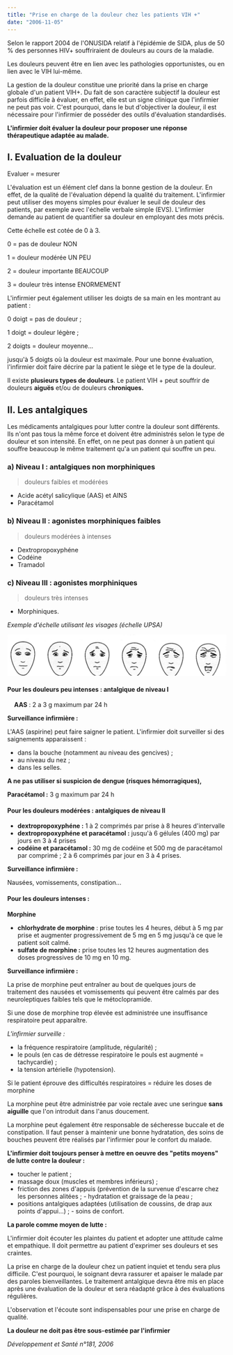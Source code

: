 ```yaml
---
title: "Prise en charge de la douleur chez les patients VIH +"
date: "2006-11-05"
---
```


<div class="teaser"><p>Selon le rapport 2004 de l'ONUSIDA relatif à l'épidémie de SIDA, plus de 50 % des personnes HIV+ souffriraient de douleurs au cours de la maladie.</p>
<p>Les douleurs peuvent être en lien avec les pathologies opportunistes, ou en lien avec le VIH lui-même.</p>
<p>La gestion de la douleur constitue une priorité dans la prise en charge globale d'un patient VIH+. Du fait de son caractère subjectif la douleur est parfois difficile à évaluer, en effet, elle est un signe clinique que l'infirmier ne peut pas voir. C'est pourquoi, dans le but d'objectiver la douleur, il est nécessaire pour l'infirmier de posséder des outils d'évaluation standardisés.</p>
<p><strong>L'infirmier doit évaluer la douleur pour proposer une réponse thérapeutique adaptée au malade.</strong></p></div>

## I. Evaluation de la douleur

Evaluer = mesurer

L'évaluation est un élément clef dans la bonne gestion de la douleur. En effet, de la qualité de l'évaluation dépend la qualité du traitement. L'infirmier peut utiliser des moyens simples pour évaluer le seuil de douleur des patients, par exemple avec l'échelle verbale simple (EVS). L'infirmier demande au patient de quantifier sa douleur en employant des mots précis.

Cette échelle est cotée de 0 à 3.

0 = pas de douleur NON

1 = douleur modérée UN PEU

2 = douleur importante BEAUCOUP

3 = douleur très intense ENORMEMENT

L'infirmier peut également utiliser les doigts de sa main en les montrant au patient :

0 doigt = pas de douleur ;

1 doigt = douleur légère ;

2 doigts = douleur moyenne...

jusqu'à 5 doigts où la douleur est maximale. Pour une bonne évaluation, l'infirmier doit faire décrire par la patient le siège et le type de la douleur.

Il existe **plusieurs types de douleurs**. Le patient VIH + peut souffrir de douleurs **aiguës** et/ou de douleurs c**hroniques.**

## II. Les antalgiques

Les médicaments antalgiques pour lutter contre la douleur sont différents. Ils n'ont pas tous la même force et doivent être administrés selon le type de douleur et son intensité. En effet, on ne peut pas donner à un patient qui souffre beaucoup le même traitement qu'a un patient qui souffre un peu.

### a) Niveau I : antalgiques non morphiniques

> douleurs faibles et modérées

*   Acide acétyl salicylique (AAS) et AINS
*   Paracétamol

### b) Niveau II : agonistes morphiniques faibles

> douleurs modérées à intenses

*   Dextropropoxyphéne
*   Codéine
*   Tramadol

### c) Niveau III : agonistes morphiniques

> douleurs très intenses

*   Morphiniques.

_Exemple d'échelle utilisant les visages (échelle UPSA)_


![](i168-1.jpg)


#### Pour les douleurs peu intenses : antalgique de niveau I

    **AAS** : 2 a 3 g maximum par 24 h

**Surveillance infirmière :**

L'AAS (aspirine) peut faire saigner le patient. L'infirmier doit surveiller si des saignements apparaissent :

*   dans la bouche (notamment au niveau des gencives) ;
*   au niveau du nez ;
*   dans les selles.

**A ne pas utiliser si suspicion de dengue (risques hémorragiques),**

**Paracétamol :** 3 g maximum par 24 h

#### Pour les douleurs modérées : antalgiques de niveau II

*   **dextropropoxyphéne :** 1 à 2 comprimés par prise à 8 heures d'intervalle
*   **dextropropoxyphéne et paracétamol :** jusqu'à 6 gélules (400 mg) par jours en 3 à 4 prises
*   **codéine et paracétamol :** 30 mg de codéine et 500 mg de paracétamol par comprimé ; 2 à 6 comprimés par jour en 3 à 4 prises.

**Surveillance infirmière :**

Nausées, vomissements, constipation...

#### Pour les douleurs intenses :

**Morphine**

*   **chlorhydrate de morphine** : prise toutes les 4 heures, début à 5 mg par prise et augmenter progressivement de 5 mg en 5 mg jusqu'à ce que le patient soit calmé.  
*   **sulfate de morphine :** prise toutes les 12 heures augmentation des doses progressives de 10 mg en 10 mg.

**Surveillance infirmière :**

La prise de morphine peut entraîner au bout de quelques jours de traitement des nausées et vomissements qui peuvent être calmés par des neuroleptiques faibles tels que le métoclopramide.

Si une dose de morphine trop élevée est administrée une insuffisance respiratoire peut apparaître.

_L'infirmier surveille :_

*   la fréquence respiratoire (amplitude, régularité) ;
*   le pouls (en cas de détresse respiratoire le pouls est augmenté = tachycardie) ;
*   la tension artérielle (hypotension).

Si le patient éprouve des difficultés respiratoires = réduire les doses de morphine

La morphine peut être administrée par voie rectale avec une seringue **sans aiguille** que l'on introduit dans l'anus doucement.

La morphine peut également être responsable de sécheresse buccale et de constipation. Il faut penser à maintenir une bonne hydratation, des soins de bouches peuvent être réalisés par l'infirmier pour le confort du malade.

**L'infirmier doit toujours penser à mettre en oeuvre des "petits moyens" de lutte contre la douleur :**

*   toucher le patient ;
*   massage doux (muscles et membres inférieurs) ;
*   friction des zones d'appuis (prévention de la survenue d'escarre chez les personnes alitées ; - hydratation et graissage de la peau ;
*   positions antalgiques adaptées (utilisation de coussins, de drap aux points d'appui...) ; - soins de confort.

**La parole comme moyen de lutte :**

L'infirmier doit écouter les plaintes du patient et adopter une attitude calme et empathique. Il doit permettre au patient d'exprimer ses douleurs et ses craintes.

La prise en charge de la douleur chez un patient inquiet et tendu sera plus difficile. C'est pourquoi, le soignant devra rassurer et apaiser le malade par des paroles bienveillantes. Le traitement antalgique devra être mis en place après une évaluation de la douleur et sera réadapté grâce à des évaluations régulières.

L'observation et l'écoute sont indispensables pour une prise en charge de qualité.

**La douleur ne doit pas être sous-estimée par l'infirmier**

_Développement et Santé n°181, 2006_